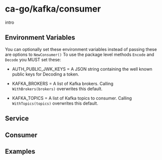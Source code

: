 # ca-go/kafka/consumer

intro

## Environment Variables

You can optionally set these environment variables instead of passing these are options to `NewConsumer()`
To use the package level methods `Encode` and `Decode` you MUST set these:

- AUTH_PUBLIC_JWK_KEYS = A JSON string containing the well known public keys for Decoding a token.

- KAFKA_BROKERS = A list of Kafka brokers. Calling `WithBrokers(brokers)` overwrites this default.
- KAFKA_TOPICS = A list of Kafka topics to consumer. Calling `WithTopics(topics)` overwrites this default.

## Service

## Consumer

## Examples
